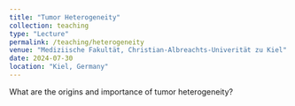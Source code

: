 ```yaml
---
title: "Tumor Heterogeneity"
collection: teaching
type: "Lecture"
permalink: /teaching/heterogeneity
venue: "Mediziische Fakultät, Christian-Albreachts-Univerität zu Kiel"
date: 2024-07-30
location: "Kiel, Germany"
---
```


What are the origins and importance of tumor heterogeneity?
